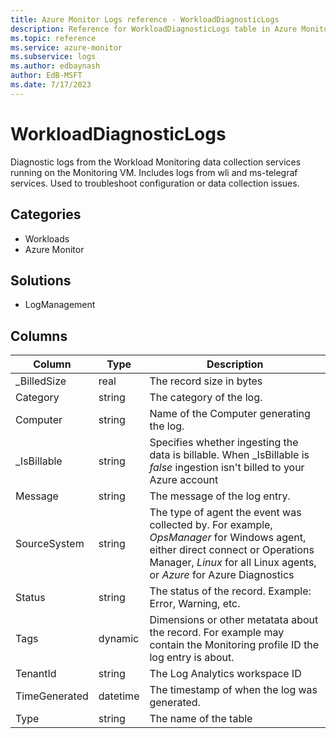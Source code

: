```yaml
---
title: Azure Monitor Logs reference - WorkloadDiagnosticLogs
description: Reference for WorkloadDiagnosticLogs table in Azure Monitor Logs.
ms.topic: reference
ms.service: azure-monitor
ms.subservice: logs
ms.author: edbaynash
author: EdB-MSFT
ms.date: 7/17/2023
---
```


# WorkloadDiagnosticLogs

 Diagnostic logs from the Workload Monitoring data collection services running on the Monitoring VM. Includes logs from wli and ms-telegraf services. Used to troubleshoot configuration or data collection issues.

## Categories

- Workloads
- Azure Monitor
## Solutions

- LogManagement




## Columns

| Column | Type | Description |
| --- | --- | --- |
| _BilledSize | real | The record size in bytes |
| Category | string | The category of the log. |
| Computer | string | Name of the Computer generating the log. |
| _IsBillable | string | Specifies whether ingesting the data is billable. When _IsBillable is *false* ingestion isn't billed to your Azure account |
| Message | string | The message of the log entry. |
| SourceSystem | string | The type of agent the event was collected by. For example, *OpsManager* for Windows agent, either direct connect or Operations Manager, *Linux* for all Linux agents, or *Azure* for Azure Diagnostics |
| Status | string | The status of the record. Example: Error, Warning, etc. |
| Tags | dynamic | Dimensions or other metatata about the record. For example may contain the Monitoring profile ID the log entry is about. |
| TenantId | string | The Log Analytics workspace ID |
| TimeGenerated | datetime | The timestamp of when the log was generated. |
| Type | string | The name of the table |
